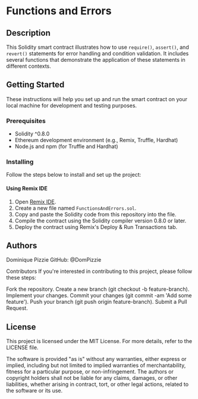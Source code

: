 # Functions and Errors 

## Description

This Solidity smart contract illustrates how to use `require()`, `assert()`, and `revert()` statements for error handling and condition validation. It includes several functions that demonstrate the application of these statements in different contexts.

## Getting Started

These instructions will help you set up and run the smart contract on your local machine for development and testing purposes.

### Prerequisites

- Solidity ^0.8.0
- Ethereum development environment (e.g., Remix, Truffle, Hardhat)
- Node.js and npm (for Truffle and Hardhat)

### Installing

Follow the steps below to install and set up the project:

#### Using Remix IDE

1. Open [Remix IDE](https://remix.ethereum.org/).
2. Create a new file named `FunctionsAndErrors.sol`.
3. Copy and paste the Solidity code from this repository into the file.
4. Compile the contract using the Solidity compiler version 0.8.0 or later.
5. Deploy the contract using Remix's Deploy & Run Transactions tab.

## Authors
Dominique Pizzie
GitHub: @DomPizzie

Contributors
If you're interested in contributing to this project, please follow these steps:

Fork the repository.
Create a new branch (git checkout -b feature-branch).
Implement your changes.
Commit your changes (git commit -am 'Add some feature').
Push your branch (git push origin feature-branch).
Submit a Pull Request.
## License
This project is licensed under the MIT License. For more details, refer to the LICENSE file.

The software is provided "as is" without any warranties, either express or implied, including but not limited to implied warranties of merchantability, fitness for a particular purpose, or non-infringement. The authors or copyright holders shall not be liable for any claims, damages, or other liabilities, whether arising in contract, tort, or other legal actions, related to the software or its use.
